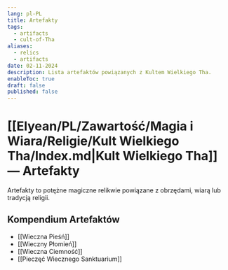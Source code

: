 ```yaml
---
lang: pl-PL
title: Artefakty
tags:
  - artifacts
  - cult-of-Tha
aliases:
  - relics
  - artifacts
date: 02-11-2024
description: Lista artefaktów powiązanych z Kultem Wielkiego Tha.
enableToc: true
draft: false
published: false
---
```


# [[Elyean/PL/Zawartość/Magia i Wiara/Religie/Kult Wielkiego Tha/Index.md|Kult Wielkiego Tha]] — Artefakty

Artefakty to potężne magiczne relikwie powiązane z obrzędami, wiarą lub tradycją religii.

## Kompendium Artefaktów

- [[Wieczna Pieśń]]
- [[Wieczny Płomień]]
- [[Wieczna Ciemność]]
- [[Pieczęć Wiecznego Sanktuarium]]